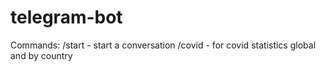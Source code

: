 <h1> telegram-bot </h1>
Commands:
/start - start a conversation
/covid - for covid statistics global and by country
